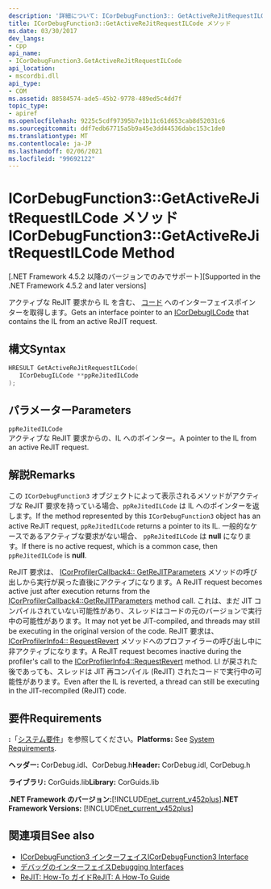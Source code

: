 ```yaml
---
description: '詳細について: ICorDebugFunction3:: GetActiveReJitRequestILCode メソッド'
title: ICorDebugFunction3::GetActiveReJitRequestILCode メソッド
ms.date: 03/30/2017
dev_langs:
- cpp
api_name:
- ICorDebugFunction3.GetActiveReJitRequestILCode
api_location:
- mscordbi.dll
api_type:
- COM
ms.assetid: 88584574-ade5-45b2-9778-489ed5c4dd7f
topic_type:
- apiref
ms.openlocfilehash: 9225c5cdf97395b7e1b11c61d653cab8d52031c6
ms.sourcegitcommit: ddf7edb67715a5b9a45e3dd44536dabc153c1de0
ms.translationtype: MT
ms.contentlocale: ja-JP
ms.lasthandoff: 02/06/2021
ms.locfileid: "99692122"
---
```

# <a name="icordebugfunction3getactiverejitrequestilcode-method"></a><span data-ttu-id="0377e-103">ICorDebugFunction3::GetActiveReJitRequestILCode メソッド</span><span class="sxs-lookup"><span data-stu-id="0377e-103">ICorDebugFunction3::GetActiveReJitRequestILCode Method</span></span>

<span data-ttu-id="0377e-104">[.NET Framework 4.5.2 以降のバージョンでのみでサポート]</span><span class="sxs-lookup"><span data-stu-id="0377e-104">[Supported in the .NET Framework 4.5.2 and later versions]</span></span>  
  
 <span data-ttu-id="0377e-105">アクティブな ReJIT 要求から IL を含む、 [コード](icordebugilcode-interface.md) へのインターフェイスポインターを取得します。</span><span class="sxs-lookup"><span data-stu-id="0377e-105">Gets an interface pointer to an [ICorDebugILCode](icordebugilcode-interface.md) that contains the IL from an active ReJIT request.</span></span>  
  
## <a name="syntax"></a><span data-ttu-id="0377e-106">構文</span><span class="sxs-lookup"><span data-stu-id="0377e-106">Syntax</span></span>  
  
```cpp
HRESULT GetActiveReJitRequestILCode(  
   ICorDebugILCode **ppReJitedILCode  
);  
```  
  
## <a name="parameters"></a><span data-ttu-id="0377e-107">パラメーター</span><span class="sxs-lookup"><span data-stu-id="0377e-107">Parameters</span></span>  

 `ppReJitedILCode`  
 <span data-ttu-id="0377e-108">アクティブな ReJIT 要求からの、IL へのポインター。</span><span class="sxs-lookup"><span data-stu-id="0377e-108">A pointer to the IL from an active ReJIT request.</span></span>  
  
## <a name="remarks"></a><span data-ttu-id="0377e-109">解説</span><span class="sxs-lookup"><span data-stu-id="0377e-109">Remarks</span></span>  

 <span data-ttu-id="0377e-110">この `ICorDebugFunction3` オブジェクトによって表示されるメソッドがアクティブな ReJIT 要求を持っている場合、`ppReJitedILCode` は IL へのポインターを返します。</span><span class="sxs-lookup"><span data-stu-id="0377e-110">If the method represented by this `ICorDebugFunction3` object has an active ReJIT request, `ppReJitedILCode` returns a pointer to its IL.</span></span> <span data-ttu-id="0377e-111">一般的なケースであるアクティブな要求がない場合、 `ppReJitedILCode` は **null** になります。</span><span class="sxs-lookup"><span data-stu-id="0377e-111">If there is no active request, which is a common case, then `ppReJitedILCode` is **null**.</span></span>  
  
 <span data-ttu-id="0377e-112">ReJIT 要求は、 [ICorProfilerCallback4:: GetReJITParameters](../profiling/icorprofilercallback4-getrejitparameters-method.md) メソッドの呼び出しから実行が戻った直後にアクティブになります。</span><span class="sxs-lookup"><span data-stu-id="0377e-112">A ReJIT request becomes active just after execution returns from the [ICorProfilerCallback4::GetReJITParameters](../profiling/icorprofilercallback4-getrejitparameters-method.md) method call.</span></span> <span data-ttu-id="0377e-113">これは、まだ JIT コンパイルされていない可能性があり、スレッドはコードの元のバージョンで実行中の可能性があります。</span><span class="sxs-lookup"><span data-stu-id="0377e-113">It may not yet be JIT-compiled, and threads may still be executing in the original version of the code.</span></span> <span data-ttu-id="0377e-114">ReJIT 要求は、 [ICorProfilerInfo4:: RequestRevert](../profiling/icorprofilerinfo4-requestrevert-method.md) メソッドへのプロファイラーの呼び出し中に非アクティブになります。</span><span class="sxs-lookup"><span data-stu-id="0377e-114">A ReJIT request becomes inactive during the profiler's call to the [ICorProfilerInfo4::RequestRevert](../profiling/icorprofilerinfo4-requestrevert-method.md) method.</span></span> <span data-ttu-id="0377e-115">LI が戻された後であっても、スレッドは JIT 再コンパイル (ReJIT) されたコードで実行中の可能性があります。</span><span class="sxs-lookup"><span data-stu-id="0377e-115">Even after the IL is reverted, a thread can still be executing in the JIT-recompiled (ReJIT) code.</span></span>  
  
## <a name="requirements"></a><span data-ttu-id="0377e-116">要件</span><span class="sxs-lookup"><span data-stu-id="0377e-116">Requirements</span></span>  

 <span data-ttu-id="0377e-117">**:**「[システム要件](../../get-started/system-requirements.md)」を参照してください。</span><span class="sxs-lookup"><span data-stu-id="0377e-117">**Platforms:** See [System Requirements](../../get-started/system-requirements.md).</span></span>  
  
 <span data-ttu-id="0377e-118">**ヘッダー:** CorDebug.idl、CorDebug.h</span><span class="sxs-lookup"><span data-stu-id="0377e-118">**Header:** CorDebug.idl, CorDebug.h</span></span>  
  
 <span data-ttu-id="0377e-119">**ライブラリ:** CorGuids.lib</span><span class="sxs-lookup"><span data-stu-id="0377e-119">**Library:** CorGuids.lib</span></span>  
  
 <span data-ttu-id="0377e-120">**.NET Framework のバージョン:**[!INCLUDE[net_current_v452plus](../../../../includes/net-current-v452plus-md.md)]</span><span class="sxs-lookup"><span data-stu-id="0377e-120">**.NET Framework Versions:** [!INCLUDE[net_current_v452plus](../../../../includes/net-current-v452plus-md.md)]</span></span>  
  
## <a name="see-also"></a><span data-ttu-id="0377e-121">関連項目</span><span class="sxs-lookup"><span data-stu-id="0377e-121">See also</span></span>

- [<span data-ttu-id="0377e-122">ICorDebugFunction3 インターフェイス</span><span class="sxs-lookup"><span data-stu-id="0377e-122">ICorDebugFunction3 Interface</span></span>](icordebugfunction3-interface.md)
- [<span data-ttu-id="0377e-123">デバッグのインターフェイス</span><span class="sxs-lookup"><span data-stu-id="0377e-123">Debugging Interfaces</span></span>](debugging-interfaces.md)
- [<span data-ttu-id="0377e-124">ReJIT: How-To ガイド</span><span class="sxs-lookup"><span data-stu-id="0377e-124">ReJIT: A How-To Guide</span></span>](/archive/blogs/davbr/rejit-a-how-to-guide)
